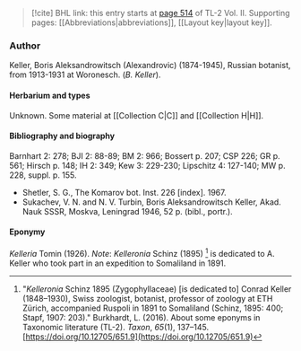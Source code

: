 > [!cite] BHL link: this entry starts at [page 514](https://www.biodiversitylibrary.org/item/103253#page/540/mode/1up) of TL-2 Vol. II.
> Supporting pages: [[Abbreviations|abbreviations]], [[Layout key|layout key]].

### Author

Keller, Boris Aleksandrowitsch (Alexandrovic) (1874-1945), Russian botanist, from 1913-1931 at Woronesch. (*B. Keller*).

#### Herbarium and types

Unknown. Some material at [[Collection C|C]] and [[Collection H|H]].

#### Bibliography and biography

Barnhart 2: 278; BJI 2: 88-89; BM 2: 966; Bossert p. 207; CSP 226; GR p. 561; Hirsch p. 148; IH 2: 349; Kew 3: 229-230; Lipschitz 4: 127-140; MW p. 228, suppl. p. 155.
- Shetler, S. G., The Komarov bot. Inst. 226 \[index\]. 1967.
- Sukachev, V. N. and N. V. Turbin, Boris Aleksandrowitsch Keller, Akad. Nauk SSSR, Moskva, Leningrad 1946, 52 p. (bibl., portr.).

#### Eponymy

*Kelleria* Tomin (1926). *Note*: *Kelleronia* Schinz (1895) [^1] is dedicated to A. Keller who took part in an expedition to Somaliland in 1891.

[^1]: "*Kelleronia* Schinz 1895 (Zygophyllaceae) \[is dedicated to\] Conrad Keller (1848–1930), Swiss zoologist, botanist, professor of zoology at ETH Zürich, accompanied Ruspoli in 1891 to Somaliland (Schinz, 1895: 400; Stapf, 1907: 203)."
Burkhardt, L. (2016). About some eponyms in Taxonomic literature (TL-2). _Taxon_, _65_(1), 137–145. [https://doi.org/10.12705/651.9](https://doi.org/10.12705/651.9)

